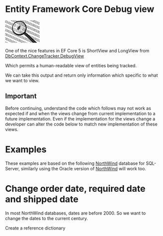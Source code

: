 # Entity Framework Core Debug view

![assets/debug1.png](debug1.png)

One of the nice features in EF Core 5 is ShortView and LongView from [DbContext.ChangeTracker.DebugView](https://docs.microsoft.com/en-us/dotnet/api/microsoft.entityframeworkcore.changetracking.changetracker.debugview?view=efcore-5.0)

Which permits a human-readable view of entities being tracked.

We can take this output and return only information which specific to what we want to view.

## Important
Before continuing, understand the code which follows may not work as expected if and when the views change from current implementation to a future implementation. Even if the implementation for the views change a developer can alter the code below to match new implementation of these views.

# Examples
These examples are based on the following [NorthWind](https://gist.github.com/karenpayneoregon/7a4ba781b7884be8aa88112260c154a4) database for SQL-Server, similarly using the Oracle version of [NorthWind](https://gist.github.com/karenpayneoregon/f3a6693dee67c528e5c4371f65675c9a) will work too.


# Change order date, required date and shipped date

In most NorthWind databases, dates are before 2000. So we want to change the dates to the current century.

Create a reference dictionary